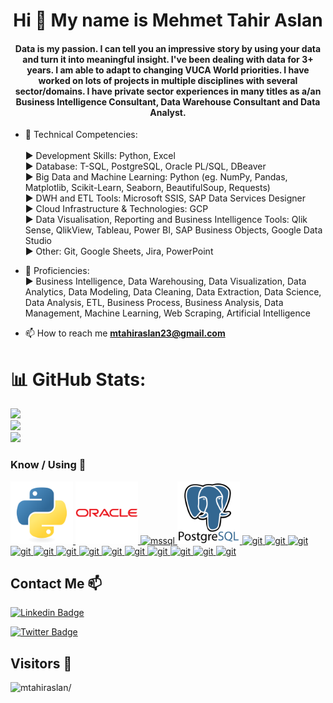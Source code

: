 
<h1 align="center">Hi 👋 My name is Mehmet Tahir Aslan</h1>
<h4 align="center">Data is my passion. I can tell you an impressive story by using your data and turn it into meaningful insight. I've been dealing with data for 3+ years. I am able to adapt to changing VUCA World priorities. I have worked on lots of projects in multiple disciplines with several sector/domains. I have private sector experiences in many titles as a/an Business Intelligence Consultant, Data Warehouse Consultant and Data Analyst.
</h4>

- 💬 Technical Competencies:<br>
  <br>
  ► Development Skills: Python, Excel <br>
  ► Database: T-SQL, PostgreSQL, Oracle PL/SQL, DBeaver <br>
  ► Big Data and Machine Learning: Python (eg. NumPy, Pandas, Matplotlib, Scikit-Learn, Seaborn, BeautifulSoup, Requests) <br>
  ► DWH and ETL Tools: Microsoft SSIS, SAP Data Services Designer <br>
  ► Cloud Infrastructure & Technologies: GCP <br>
  ► Data Visualisation, Reporting and Business Intelligence Tools: Qlik Sense, QlikView, Tableau, Power BI, SAP Business Objects, Google Data Studio <br>
  ► Other: Git, Google Sheets, Jira, PowerPoint <br>
  
- 💬 Proficiencies:<br>
► Business Intelligence, Data Warehousing, Data Visualization, Data Analytics, Data Modeling, Data Cleaning, Data Extraction, Data Science, Data Analysis, ETL, Business Process, Business Analysis, Data Management, Machine Learning, Web Scraping, Artificial Intelligence <br>


- 📫 How to reach me **mtahiraslan23@gmail.com**

# 📊 GitHub Stats:
![](https://github-readme-stats.vercel.app/api?username=mtahiraslan&theme=default&hide_border=false&include_all_commits=true&count_private=false)<br/>
![](https://github-readme-streak-stats.herokuapp.com/?user=mtahiraslan&theme=default&hide_border=false)<br/>
![](https://github-readme-stats.vercel.app/api/top-langs/?username=mtahiraslan&theme=default&hide_border=false&include_all_commits=true&count_private=false&layout=compact)

### Know / Using 🧠

<a href="https://www.python.org" target="_blank" rel="noreferrer"> <img src="https://raw.githubusercontent.com/devicons/devicon/master/icons/python/python-original.svg" alt="python" width="100" height="100"/> </a>
<a href="https://www.oracle.com/" target="_blank" rel="noreferrer"> <img src="https://raw.githubusercontent.com/devicons/devicon/master/icons/oracle/oracle-original.svg" alt="oracle" width="100" height="100"/> </a>
<a href="https://www.microsoft.com/en-us/sql-server" target="_blank" rel="noreferrer"> <img src="https://www.svgrepo.com/show/303229/microsoft-sql-server-logo.svg" alt="mssql" width="100" height="100"/> </a> 
<a href="https://www.postgresql.org" target="_blank" rel="noreferrer"> <img src="https://raw.githubusercontent.com/devicons/devicon/master/icons/postgresql/postgresql-original-wordmark.svg" alt="postgresql" width="100" height="100"/> </a>
<a href="https://git-scm.com/" target="_blank" rel="noreferrer"> <img src="https://www.vectorlogo.zone/logos/git-scm/git-scm-icon.svg" alt="git" width="100" height="100"/> </a> 
<a href="https://numpy.org/" target="_blank" rel="noreferrer"> <img src="https://www.vectorlogo.zone/logos/numpy/numpy-ar21.svg" alt="git" width="100" height="100"/> </a> 
<a href="https://pandas.pydata.org/" target="_blank" rel="noreferrer"> <img src="https://upload.wikimedia.org/wikipedia/commons/e/ed/Pandas_logo.svg" alt="git" width="100" height="100"/> </a> 
<a href="https://seaborn.pydata.org/" target="_blank" rel="noreferrer"> <img src="https://seaborn.pydata.org/_static/logo-wide-lightbg.svg" alt="git" width="100" height="100"/> </a> 
<a href="https://matplotlib.org/" target="_blank" rel="noreferrer"> <img src="https://matplotlib.org/_static/images/logo2.svg" alt="git" width="100" height="100"/> </a> 
<a href="https://scikit-learn.org/stable/" target="_blank" rel="noreferrer"> <img src="https://scikit-learn.org/stable/_static/scikit-learn-logo-small.png" alt="git" width="100" height="100"/> </a> 
<a href="https://www.microsoft.com/tr-tr/microsoft-365/excel" target="_blank" rel="noreferrer"> <img src="https://upload.wikimedia.org/wikipedia/commons/thumb/3/34/Microsoft_Office_Excel_%282019%E2%80%93present%29.svg/512px-Microsoft_Office_Excel_%282019%E2%80%93present%29.svg.png?20190925171014" alt="git" width="100" height="100"/> </a> 
<a href="https://dbeaver.io/" target="_blank" rel="noreferrer"> <img src="https://img.icons8.com/dusk/256/dbeaver.png" alt="git" width="100" height="100"/> </a> 
<a href="https://www.sap.com/turkey/index.html?url_id=auto_hp_redirect_turkey" target="_blank" rel="noreferrer"> <img src="https://www.sap.com/dam/application/shared/logos/sap-logo-svg.svg/sap-logo-svg.svg" alt="git" width="100" height="100"/> </a> 
<a href="https://www.qlik.com/us/" target="_blank" rel="noreferrer"> <img src="https://upload.wikimedia.org/wikipedia/commons/thumb/3/32/Qlik_Logo.svg/512px-Qlik_Logo.svg.png?20220803184131" alt="git" width="100" height="100"/> </a> 
<a href="https://www.tableau.com/" target="_blank" rel="noreferrer"> <img src="https://cdn.worldvectorlogo.com/logos/tableau-software.svg" alt="git" width="100" height="100"/> </a> 
<a href="https://powerbi.microsoft.com/tr-tr/" target="_blank" rel="noreferrer"> <img src="https://img.icons8.com/color/256/power-bi.png" alt="git" width="100" height="100"/> </a> 
<a href="https://www.atlassian.com/software/jira" target="_blank" rel="noreferrer"> <img src="https://wac-cdn.atlassian.com/dam/jcr:616e6748-ad8c-48d9-ae93-e49019ed5259/Atlassian-horizontal-blue-rgb.svg?cdnVersion=798" alt="git" width="100" height="100"/> </a> 

## Contact Me 📫

[![Linkedin Badge](https://img.shields.io/badge/mtahiraslan-follow%20on%20linkedin-blue?style=for-the-badge&logo=linkedin)](https://www.linkedin.com/in/mtahiraslan)

[![Twitter Badge](https://img.shields.io/badge/aslanmtahir-follow%20on%20twitter-blue?style=for-the-badge&logo=twitter)](https://twitter.com/mhmthraslan)

## Visitors 💬
 <p align="left"> <img src=https://komarev.com/ghpvc/?username=mtahiraslan alt=mtahiraslan/> </p>
 
